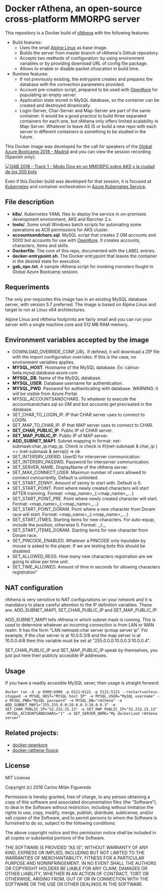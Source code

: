 # Docker rAthena, an open-source cross-platform MMORPG server
This repository is a Docker build of [rAthena](https://github.com/rathena/rathena) with the following features:
  * Build features:
    * Uses the small [Alpine Linux](https://hub.docker.com/_/alpine/) as base image.
    * Builds the server from master branch of rAthena's Github repository.
    * Accepts two methods of configuration: by using environment variables or by providing download URL of config file package.
    * Allows to enable or disable packet ofuscation in build time.
  * Runtime features:
    * If not previously existing, the entrypoint creates and prepares the database with the connection parameters provided.
    * Account pre-creation script, prepared to be used with [OpenKore](http://openkore.com) for populating an empty server.
    * Application state stored in MySQL database, so the container can be created and destroyed dinamically.
    * Login-Server, Char-Server and Map-Server are part of the same container. It would be a good practice to build three separated containers for each one, but rAthena only offers limited scalability in Map-Server. Whatever to leave AS IS or build a new repo with each server in different containers is something to be studied in the future.

This Docker image was developed for the call for speakers of the [Global Azure Bootcamp 2018 - Madrid](http://azurebootcamp.es) and you can view the session recording (Spanish only):

[![GAB 2018 - Track 1 - Modo Dios en un MMORPG sobre AKS y la ciudad de los 200 bots](https://img.youtube.com/vi/ZBDJImdmiUo/0.jpg)](https://www.youtube.com/watch?v=ZBDJImdmiUo)

Even if this Docker build was developed for that session, it is focused at [Kubernetes](https://kubernetes.io) and container orchestration in [Azure Kubernetes Service](https://azure.microsoft.com/es-es/services/kubernetes-service/).

## File description

  * **k8s/**. Kubernetes YAML files to deploy the service in on-premises development environment, AKS and Rancher 2.x.
  * **tools/**. Some small Windows batch scripts for automating some operations as ACR permissions for AKS cluster.
  * **accountsandchars.sql**. MySQL script that creates 2 GM accounts and 5000 bot accounts for use with [OpenKore](http://openkore.com). It creates accounts, characters, items and skills.
  * **Dockerfile**. The core of this repo, documented with the LABEL entries.
  * **docker-entrypoint.sh**. The Docker entrypoint that leaves the container in the desired state for execution.
  * **gab_npc.txt**. A sample rAthena script for invoking monsters fought in Global Azure Bootcamp session.

## Requeriments
The only pre-requisites this image has in an existing MySQL database server, with version 5.7 preferred.
The image is based on Alpine Linux and target to run at Linux x64 architectures.

Alpine Linux and rAthena footprints are fairly small and you can run your server with a single machine core and 512 MB RAM memory.

## Environment variables accepted by the image

  * DOWNLOAD_OVERRIDE_CONF_URL. If defined, it will download a ZIP file with the import configuration overrides. If this is the case, no environment variables applies.
  * **MYSQL_HOST**. Hostname of the MySQL database. Ex: calnus-beta.mysql.database.azure.com
  * **MYSQL_DB**. Name of the MySQL database.
  * **MYSQL_USER**. Database username for authentication.
  * **MYSQL_PWD**. Password for authenticating with database. WARNING: it will be visible from Azure Portal.
  * MYSQL_ACCOUNTSANDCHARS. To whatever to execute the accountsandchars.sql so GM and bot accounts get precreated in the database.
  * SET_CHAR_TO_LOGIN_IP. IP that CHAR server uses to connect to LOGIN.
  * SET_MAP_TO_CHAR_IP. IP that MAP server uses to connect to CHAR.
  * **SET_CHAR_PUBLIC_IP**. Public IP of CHAR server.
  * **SET_MAP_PUBLIC_IP**. Public IP of MAP server.
  * **ADD_SUBNET_MAP1**. Subnet mapping in format: net-submask:char_ip:map_ip. Check is check is if((net-submask & char_ip ) == (net-submask & servip)) => ok
  * SET_INTERSRV_USERID. UserID for interserver communication.
  * SET_INTERSRV_PASSWD. Password for interserver communication.
  * SET_SERVER_NAME. DisplayName of the rAthena server.
  * SET_MAX_CONNECT_USER. Maximun number of users allowed to connect concurrently. Default is unlimited.
  * SET_START_ZENNY. Amount of zenny to start with. Default is 0.
  * SET_START_POINT. Point where newly created characters will start AFTER trainning. Format: <map_name>,<x>,<y>{:<map_name>,<x>,<y>...}
  * SET_START_POINT_PRE. Point where newly created character will start. Format: <map_name>,<x>,<y>{:<map_name>,<x>,<y>...}
  * SET_START_POINT_DORAM. Point where a new character from Doram race will start. Format: <map_name>,<x>,<y>{:<map_name>,<x>,<y>...}
  * SET_START_ITMES. Starting items for new characters. For auto-equip, include the position, otherwise 0. Format: <id>,<amount>,<position>{:<id>,<amount>,<position>
  * SET_START_ITEMS_DORAM. Starting items for new character from Doram race.
  * SET_PINCODE_ENABLED. Whatever a PINCODE only inputable by mouse is asked to the player. If we are testing bots this should be disabled.
  * SET_ALLOWED_REGS. How many new characters registration are we going to allow per time unit.
  * SET_TIME_ALLOWED. Amount of time in seconds for allowing characters registration"

## NAT configuration

rAthena is very sensitive to NAT configurations on your network and it is mandatory to place careful attention to the IP definition variables. These are: ADD_SUBNET_MAP1, SET_CHAR_PUBLIC_IP and SET_MAP_PUBLIC_IP.

ADD_SUBNET_MAP1 tells rAthena in which subnet mask is running. This is used to determine whatever an incoming connection is from LAN or WAN realm. It has the form "LAN netmask:char server ip:map server ip". For example, if the char server is at 10.0.0.3/8 and the map server is at 10.0.0.4/8 then this variable must be set at "255.0.0.0:10.0.0.3:10.0.0.4".

SET_CHAR_PUBLIC_IP and SET_MAP_PUBLIC_IP speak by themselves, you just put here their publicly accesible IP addresses.

## Usage
If you have a readily accesible MySQL sever, then usage is straight forward:

```
docker run -d -p 6900:6900 -p 6121:6121 -p 5121:5121 --restart=unless-stopped -e MYSQL_HOST="MYSQL host IP" -e MYSQL_USER="MySQL username" -e MYSQL_PWD="MySQL password" -e MYSQL_DB="rAthena" -e ADD_SUBNET_MAP1="255.255.0.0:10.0.0.3:10.0.0.3" -e SET_CHAR_PUBLIC_IP="52.232.25.13" -e SET_MAP_PUBLIC_IP="52.232.25.13" -MYSQL_ACCOUNTSANDCHARS="1" -e SET_SERVER_NAME="My dockerized rAthena server"
```

## Related projects:

  * [docker-openkore](https://github.com/cmilanf/docker-openkore)
  * [docker-rathena-fluxcp](https://github.com/cmilanf/docker-rathena-fluxcp)

## License
MIT License

Copyright (c) 2018 Carlos Milán Figueredo

Permission is hereby granted, free of charge, to any person obtaining a copy
of this software and associated documentation files (the "Software"), to deal
in the Software without restriction, including without limitation the rights
to use, copy, modify, merge, publish, distribute, sublicense, and/or sell
copies of the Software, and to permit persons to whom the Software is
furnished to do so, subject to the following conditions:

The above copyright notice and this permission notice shall be included in all
copies or substantial portions of the Software.

THE SOFTWARE IS PROVIDED "AS IS", WITHOUT WARRANTY OF ANY KIND, EXPRESS OR
IMPLIED, INCLUDING BUT NOT LIMITED TO THE WARRANTIES OF MERCHANTABILITY,
FITNESS FOR A PARTICULAR PURPOSE AND NONINFRINGEMENT. IN NO EVENT SHALL THE
AUTHORS OR COPYRIGHT HOLDERS BE LIABLE FOR ANY CLAIM, DAMAGES OR OTHER
LIABILITY, WHETHER IN AN ACTION OF CONTRACT, TORT OR OTHERWISE, ARISING FROM,
OUT OF OR IN CONNECTION WITH THE SOFTWARE OR THE USE OR OTHER DEALINGS IN THE
SOFTWARE.